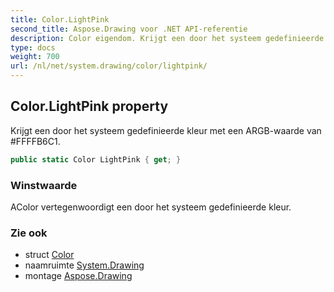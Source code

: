 ```yaml
---
title: Color.LightPink
second_title: Aspose.Drawing voor .NET API-referentie
description: Color eigendom. Krijgt een door het systeem gedefinieerde kleur met een ARGBwaarde van FFFFB6C1.
type: docs
weight: 700
url: /nl/net/system.drawing/color/lightpink/
---
```

## Color.LightPink property

Krijgt een door het systeem gedefinieerde kleur met een ARGB-waarde van #FFFFB6C1.

```csharp
public static Color LightPink { get; }
```

### Winstwaarde

AColor vertegenwoordigt een door het systeem gedefinieerde kleur.

### Zie ook

* struct [Color](../)
* naamruimte [System.Drawing](../../color/)
* montage [Aspose.Drawing](../../../)


